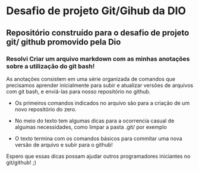 # Desafio de projeto Git/Gihub da DIO 



## Repositório construído para o desafio de projeto git/ github promovido pela Dio

### Resolvi Criar um arquivo markdown com as minhas anotações sobre a utilização do git bash!


 As anotações consistem em uma série organizada de comandos que precisamos aprender inicialmente para subir e atualizar versões de arquivos com git bash, e enviá-las para nosso repositório no github. 

- Os primeiros comandos indicados no arquivo são para a criação de um novo repositório do zero. 

- No meio do texto tem algumas dicas para a ocorrencia casual de algumas necessidades, como limpar a pasta .git/ por exemplo 

- O texto termina com os comandos básicos para commitar uma nova versão de arquivo e subir para o github!


Espero que essas dicas possam ajudar outros programadores iniciantes no git/github! ;)
